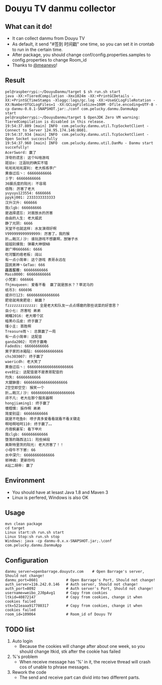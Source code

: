 # Douyu TV danmu collector

## What can it do!
- It can collect danmu from Douyu TV
- As default, it send "#签到 时间戳" one time, so you can set it in crontab to run in the certain time.
- After package, you should change  conf/config.properties.samples to config.properties to change Room_id
- Thanks to [@meanevo](https://github.com/meanevo/douyu-danmaku_checkin-helper)!

## Result

```
pel@raspberrypi:~/DouyuDanmu/target $ sh run.sh start
java -XX:+TieredCompilation -Xmx1024m -XX:+PrintGCDetails -XX:+PrintGCTimeStamps -Xloggc:logs/gc.log -XX:+UseGCLogFileRotation -XX:NumberOfGCLogFiles=1 -XX:GCLogFileSize=100M -Dfile.encoding=UTF-8 -cp danmu-0.0.1-SNAPSHOT.jar:./conf com.pelucky.danmu.DanmuApp
start
pel@raspberrypi:~/DouyuDanmu/target $ OpenJDK Zero VM warning: TieredCompilation is disabled in this release.
19:54:37.809 [main] INFO  com.pelucky.danmu.util.TcpSocketClient - Connect to Server 124.95.174.146:8601.
19:54:37.934 [main] INFO  com.pelucky.danmu.util.TcpSocketClient - Open Socket successfully
19:54:37.960 [main] INFO  com.pelucky.danmu.util.DanMu - Danmu start succefully!
AcerSword: 赢了
浮夸的谎言: 这个叫啥游戏
斑驳o: 汪涵玩的确实不错
吼吼吼吼吼犀利: 老大练练李广
黄昏过后丶: 66666666666
彡宇: 66666666666
36摄氏度的阳光: 不容易
佰殇: 厉害了老大
yuyuyu123554: 6666666
ppykj001: 2333333333333
汉升汉升: 666666
我clgb: 666666666
是选择遗忘: 对面放水的厉害
自由的人生: 老大威武
静了光阴: 6666
天堂不也就这样: 水友演得好啊
V999999999999999: 厉害了，我的猴
折灬戟沉丿沙: 谁玩游戏不想赢啊，放锤子水
姐姐别摸我: 弹幕大神很NB
谢广坤666666: 6666
吃河蟹的痞老板: 阔以
有一点小简单: 这个游戏 表哥永远在
国民男神丶GeTao: 666
龘靐齾龗: 66666666666
Mass0000: 66666666666
小梵家: 666666
fhjmuqueen: 爱看不看  赢了就是放水？？草泥马的
纸币3: 666696
或许行123: 666666666666666
肥皂就用臭肥皂: 躺赢？
fzzzzzzzzzzzzz: 全是老大和队友一点点琢磨的那些说菜的好意思？
虫小七: 厉害啦 弟弟
褐瞳2016: 老大哪个区
暗黑の瓜皮: 终于赢了
瑾小主: 首胜啊
Treasure雨丶: 总算赢了一局
有一点小简单: 这配音
ganda2002: 可终于赢嘞
FadedUs: 66666666666
寅子家的冰箱贴: 6666666666666
chs303007: 终于赢了
waericdh: 老大笑了
黄昏过后丶: 666666666666666666666
eve封尘: 这配音是不是表哥配音的
均失: 66666666666
大貔貅兽: 66666666666666666666
Z空空即空空: 猴笑一个
折灬戟沉丿沙: 66666666666666666666
谛不凡: 老大在那个服务器啊
hongjiaming1: 终于赢了
壞槢慣: 振作啊 弟弟
简爱别逗: 66666666666
就是不吃鱼0: 喷子真多爱看看就看不看关键走
啊哈啊哈呵110: 终于赢了。。
月夜枫姜军: 看下甲片
我clgb: 666666666666
堕落的路西法11: 险些掉段
奥斯特里茨的阳光: 老大厉害了！！
小母牛不下崽: 66
水中深穴: 66666666666666
邪神魂: 更新你吗
A站二胡帝: 赢了
```

## Environment
- You should have at lesast Java 1.8 and Maven 3
- Linux is perfered, Windows is also OK


## Usage

```
mvn clean package
cd target
Linux start:sh run.sh start
Linux Stop:sh run.sh stop
Windows: java -cp danmu-0.x.x-SNAPSHOT.jar;.\conf com.pelucky.danmu.DanmuApp
```
## Configuration

```
danmu_server=openbarrage.douyutv.com 	# Open Barrage's server, Should not change!
danmu_port=8601				# Open Barrage's Port, Should not change!
auth_server=116.242.0.146	# Auth server, Should not change!
auth_port=8092				# Auth server's Port, Should not change!
username=weibo_2J0pAvg1		# Copy from cookies
ltkid=40872147				# Copy from cookies, change it when cookies failed
stk=521eaaa917780317		# Copy from cookies, change it when cookies failed
room_id=109064  			# Room_id of Douyu TV
```

## TODO list
1. Auto login
	- Because the cookies will change after about one week, so you should change ltkid, stk after the cookie has failed
2. %'s problem
	- When receive message has '%' in it, the receive thread will crash cos of unable to phrase messages.
3. Rework the code
	- The send and receive part can divid into two different parts.
